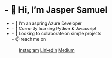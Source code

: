 <h1>
- 👋 Hi, I’m Jasper Samuel 
</h1>
<ul>
<li>- 👀 I’m an aspring Azure Developer </li> 
<li>- 🌱 Currently learning Python & Javascript</li> 
<li>- 💞️ Looking to collaborate on simple projects</li> 
- 📫 reach me on
<ul>
<a href="https://www.instagram.com/jaspersamuelj/"target="_blank">Instagram</a>
<a href="https://www.linkedin.com/in/jaspersamuelj/"target="_blank">LinkedIn</a>
<a href="https://medium.com/@jaspersamuel"target="_blank">Medium</a>


<!---
jaspersamuel/jaspersamuel is a ✨ special ✨ repository because its `README.md` (this file) appears on your GitHub profile.
You can click the Preview link to take a look at your changes.
--->
